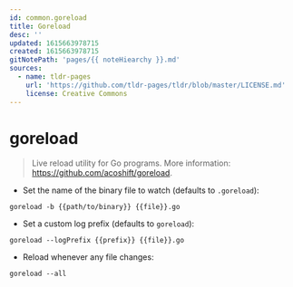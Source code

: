 ```yaml
---
id: common.goreload
title: Goreload
desc: ''
updated: 1615663978715
created: 1615663978715
gitNotePath: 'pages/{{ noteHiearchy }}.md'
sources:
  - name: tldr-pages
    url: 'https://github.com/tldr-pages/tldr/blob/master/LICENSE.md'
    license: Creative Commons
---
```

# goreload

> Live reload utility for Go programs.
> More information: <https://github.com/acoshift/goreload>.

- Set the name of the binary file to watch (defaults to `.goreload`):

`goreload -b {{path/to/binary}} {{file}}.go`

- Set a custom log prefix (defaults to `goreload`):

`goreload --logPrefix {{prefix}} {{file}}.go`

- Reload whenever any file changes:

`goreload --all`

